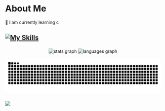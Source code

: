 # About Me
🌱 I am currently learning c 


[![My Skills](https://skillicons.dev/icons?i=js,ts,nodejs,react,tailwind,next,express,redux,&perline=6)](https://skillicons.dev)
---

###

<div align="center">
  <img src="https://github-readme-stats.vercel.app/api?username=Scapy47&hide_title=false&hide_rank=false&show_icons=true&include_all_commits=true&count_private=true&disable_animations=false&theme=dracula&locale=en&hide_border=false" height="150" alt="stats graph"  />
  <img src="https://github-readme-stats.vercel.app/api/top-langs?username=Scapy47&locale=en&hide_title=false&layout=compact&card_width=320&langs_count=5&theme=dracula&hide_border=false" height="150" alt="languages graph"  />
</div>

<br clear="both">

<img src="https://raw.githubusercontent.com/Scapy47/Scapy47/output/snake.svg" alt="Snake animation" />

###
[![](https://visitcount.itsvg.in/api?id=Scapy47&label=Profile%20Views&color=12&icon=5&pretty=true)](https://visitcount.itsvg.in)
